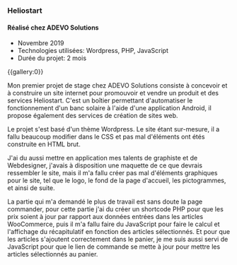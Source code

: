 ### Heliostart
#### Réalisé chez ADEVO Solutions

* Novembre 2019
* Technologies utilisées: Wordpress, PHP, JavaScript
* Durée du projet: 2 mois

{{gallery:0}}

Mon premier projet de stage chez ADEVO Solutions consiste à concevoir et à construire un site internet pour promouvoir et vendre un produit et des services Heliostart.
C'est un boîtier permettant d'automatiser le fonctionnement d'un banc solaire à l'aide d'une application Android, il propose également des services de création de sites web.

Le projet s'est basé d'un thème Wordpress. Le site étant sur-mesure, il a fallu beaucoup modifier dans le CSS et pas mal d'éléments ont étés construite en HTML brut.

J'ai du aussi mettre en application mes talents de graphiste et de Webdesigner, j'avais à disposition une maquette de ce que devrais ressembler le site, mais il m'a fallu créer pas mal d'éléments graphiques pour le site, tel que le logo, le fond de la page d'accueil, les pictogrammes, et ainsi de suite.

La partie qui m'a demandé le plus de travail est sans doute la page commander, pour cette partie j'ai du créer un shortcode PHP pour que les prix soient à jour par rapport aux données entrées dans les articles WooCommerce, puis il m'a fallu faire du JavaScript pour faire le calcul et l'affichage du récapitulatif en fonction des articles sélectionnés.
Et pour que les articles s'ajoutent correctement dans le panier, je me suis aussi servi de JavaScript pour que le lien de commande se mette à jour pour mettre les articles sélectionnés au panier.
